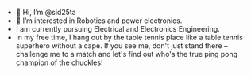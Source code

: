 - 👋 Hi, I’m @sid25ta
- 👀 I’m interested in Robotics and power electronics. 
- I am currently pursuing Electrical and Electronics Engineering.
- In my free time, I hang out by the table tennis place like a table tennis superhero without a cape. If you see me, don't just stand there – challenge me to a match and let's find out who's the true ping pong champion of the chuckles!
<!---
sid25ta/sid25ta is a ✨ special ✨ repository because its `README.md` (this file) appears on your GitHub profile.
You can click the Preview link to take a look at your changes.
--->
